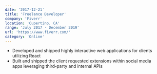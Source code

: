 ```yaml
---
date: '2017-12-21'
title: 'Freelance Developer'
company: 'Fiverr'
location: 'Cupertino, CA'
range: 'July 2017 - December 2019'
url: 'https://www.fiverr.com/'
category: 'Online'
---
```


- Developed and shipped highly interactive web applications for clients utilizing React
- Built and shipped the client requested extensions within social media apps leveraging third-party and internal APIs
